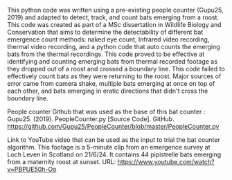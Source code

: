 This python code was written using a pre-existing people counter (Gupu25, 2019) and adapted to detect, track, and count bats emerging from a roost. This code was created as part of a MSc dissertation in Wildlife Biology and Conservation that aims to determine the detectability of different bat emergence count methods: naked eye count, Infrared video recording, thermal video recording, and a python code that auto counts the emerging bats from the thermal recordings. This code proved to be effective at identifying and counting emerging bats from thermal recorded footage as they dropped out of a roost and crossed a boundary line. This code failed to effectively count bats as they were returning to the roost. Major sources of error came from camera shake, multiple bats emerging at once on top of each other, and bats emerging in eratic directions that didn't cross the boundary line. 

People counter Github that was used as the base of this bat counter : Gupu25. (2019). PeopleCounter.py [Source Code]. GitHub. https://github.com/Gupu25/PeopleCounter/blob/master/PeopleCounter.py

Link to YouTube video that can be used as the input to trial the bat counter algorithm. This footage is a 5-minute clip from an emergence survey at Loch Leven in Scotland on 21/6/24. It contains 44 pipistrelle bats emerging from a maternity roost at sunset. 
URL: https://www.youtube.com/watch?v=PBPUE50h-Oo
